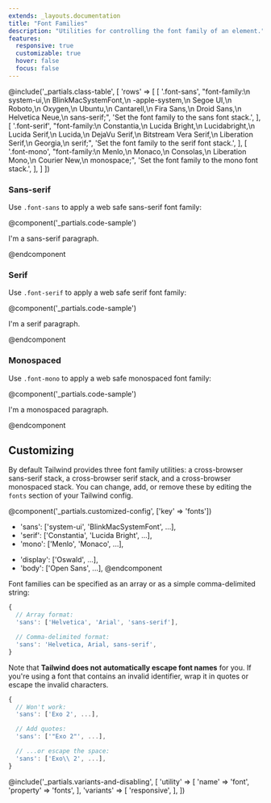 ```yaml
---
extends: _layouts.documentation
title: "Font Families"
description: "Utilities for controlling the font family of an element."
features:
  responsive: true
  customizable: true
  hover: false
  focus: false
---
```


@include('_partials.class-table', [
  'rows' => [
    [
      '.font-sans',
      "font-family:\n  system-ui,\n  BlinkMacSystemFont,\n  -apple-system,\n  Segoe UI,\n  Roboto,\n  Oxygen,\n  Ubuntu,\n  Cantarell,\n  Fira Sans,\n  Droid Sans,\n  Helvetica Neue,\n  sans-serif;",
      'Set the font family to the sans font stack.',
    ],
    [
      '.font-serif',
      "font-family:\n  Constantia,\n  Lucida Bright,\n  Lucidabright,\n  Lucida Serif,\n  Lucida,\n  DejaVu Serif,\n  Bitstream Vera Serif,\n  Liberation Serif,\n  Georgia,\n  serif;",
      'Set the font family to the serif font stack.',
    ],
    [
      '.font-mono',
      "font-family:\n  Menlo,\n  Monaco,\n  Consolas,\n  Liberation Mono,\n  Courier New,\n  monospace;",
      'Set the font family to the mono font stack.',
    ],
  ]
])

### Sans-serif

Use `.font-sans` to apply a web safe sans-serif font family:

@component('_partials.code-sample')
<p class="font-sans text-lg text-grey-darkest text-center">
  I'm a sans-serif paragraph.
</p>
@endcomponent

### Serif

Use `.font-serif` to apply a web safe serif font family:

@component('_partials.code-sample')
<p class="font-serif text-lg text-grey-darkest text-center">
  I'm a serif paragraph.
</p>
@endcomponent

### Monospaced

Use `.font-mono` to apply a web safe monospaced font family:

@component('_partials.code-sample')
<p class="font-mono text-lg text-grey-darkest text-center">
  I'm a monospaced paragraph.
</p>
@endcomponent

## Customizing

By default Tailwind provides three font family utilities: a cross-browser sans-serif stack, a cross-browser serif stack, and a cross-browser monospaced stack. You can change, add, or remove these by editing the `fonts` section of your Tailwind config.

@component('_partials.customized-config', ['key' => 'fonts'])
- 'sans': ['system-ui', 'BlinkMacSystemFont', ...],
- 'serif': ['Constantia', 'Lucida Bright', ...],
- 'mono': ['Menlo', 'Monaco', ...],
+ 'display': ['Oswald', ...],
+ 'body': ['Open Sans', ...],
@endcomponent

Font families can be specified as an array or as a simple comma-delimited string:

```js
{
  // Array format:
  'sans': ['Helvetica', 'Arial', 'sans-serif'],

  // Comma-delimited format:
  'sans': 'Helvetica, Arial, sans-serif',
}
```

Note that **Tailwind does not automatically escape font names** for you. If you're using a font that contains an invalid identifier, wrap it in quotes or escape the invalid characters.

```js
{
  // Won't work:
  'sans': ['Exo 2', ...],

  // Add quotes:
  'sans': ['"Exo 2"', ...],

  // ...or escape the space:
  'sans': ['Exo\\ 2', ...],
}

```

@include('_partials.variants-and-disabling', [
    'utility' => [
        'name' => 'font',
        'property' => 'fonts',
    ],
    'variants' => [
        'responsive',
    ],
])
